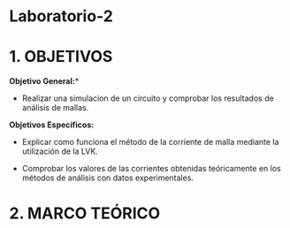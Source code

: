 # Laboratorio-2

# 1. OBJETIVOS

**Objetivo General:***

* Realizar una simulacion de un circuito y comprobar los resultados de análisis de mallas.

**Objetivos Específicos:**

* Explicar como funciona el método de la corriente de malla mediante la utilización de la LVK.

* Comprobar los valores de las corrientes obtenidas teóricamente en los métodos de análisis con datos experimentales.

# 2. MARCO TEÓRICO
